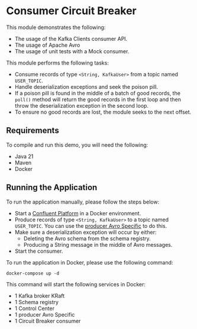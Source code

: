 # Consumer Circuit Breaker

This module demonstrates the following:

- The usage of the Kafka Clients consumer API.
- The usage of Apache Avro
- The usage of unit tests with a Mock consumer.

This module performs the following tasks:

- Consume records of type `<String, KafkaUser>` from a topic named `USER_TOPIC`.
- Handle deserialization exceptions and seek the poison pill.
- If a poison pill is found in the middle of a batch of good records, the `poll()` method will return the good records
  in the first loop and then throw the deserialization exception in the second loop.
- To ensure no good records are lost, the module seeks to the next offset.

## Requirements

To compile and run this demo, you will need the following:

- Java 21
- Maven
- Docker

## Running the Application

To run the application manually, please follow the steps below:

- Start a [Confluent Platform](https://docs.confluent.io/platform/current/quickstart/ce-docker-quickstart.html#step-1-download-and-start-cp) in a Docker environment.
- Produce records of type `<String, KafkaUser>` to a topic named `USER_TOPIC`. You can use the [producer Avro Specific](../../kafka-producer-quickstarts/kafka-producer-avro-specific) to do this.
- Make sure a deserialization exception will occur by either:
    - Deleting the Avro schema from the schema registry.
    - Producing a String message in the middle of Avro messages.
- Start the consumer.

To run the application in Docker, please use the following command:

```console
docker-compose up -d
```

This command will start the following services in Docker:

- 1 Kafka broker KRaft
- 1 Schema registry
- 1 Control Center
- 1 producer Avro Specific
- 1 Circuit Breaker consumer

